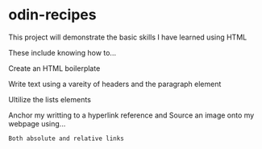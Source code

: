 # odin-recipes
This project will demonstrate the basic skills
I have learned using HTML


These include knowing how to...

Create an HTML boilerplate

Write text using a vareity of headers and 
the paragraph element

Ultilize the lists elements

Anchor my writting to a hyperlink reference
and
Source an image onto my webpage using...

    Both absolute and relative links